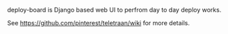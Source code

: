 deploy-board is Django based web UI to perfrom day to day deploy works.

See https://github.com/pinterest/teletraan/wiki for more details.

